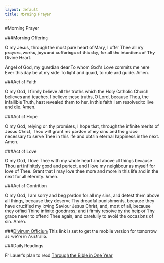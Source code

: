 ```yaml
---
layout: default
title: Morning Prayer
---
```


#Morning Prayer

###Morning Offering

O my Jesus, through the most pure heart of Mary, I offer Thee all my prayers, works, joys and sufferings of this day, for all the intentions of Thy Divine Heart.

Angel of God, my guardian dear
To whom God's Love commits me here
Ever this day be at my side
To light and guard, to rule and guide.  Amen.

###Act of Faith

O my God, I firmly believe all the truths which the Holy Catholic Church believes and teaches.  I believe these truths, O Lord, because Thou, the infallible Truth, hast revealed them to her. In this faith I am resolved to live and die. Amen.

###Act of Hope

O my God, relying on thy promises, I hope that, through the infinite merits of Jesus Christ, Thou wilt grant me pardon of my sins and the grace necessary to serve Thee in this life and obtain eternal happiness in the next. Amen.


###Act of Love

O my God, I love Thee with my whole heart and above all things because Thou art infinitely good and perfect, and I love my neighbour as myself for love of Thee.  Grant that I may love thee more and more in this life and in the next for all eternity.  Amen.

###Act of Contrition

O my God, I am sorry and beg pardon for all my sins, and detest them above all things, because they deserve Thy dreadful punishments, because they have crucified my loving Saviour Jesus Christ, and, most of all, because they offind Thine Infinite goodness; and I firmly resolve by the help of Thy grace never to offend Thee again, and carefully to avoid the occasions of sin. Amen.

###[Divinum Officium](http://divinumofficium.com/cgi-bin/horas/Pofficium.pl?command=next)
This link is set to get the mobile version for tomorrow as we're in Australia.

###Daily Readings

Fr Lauer's plan to read [Through the Bible in One Year](http://www.presentationministries.com/brochures/ThroughBible.asp)

